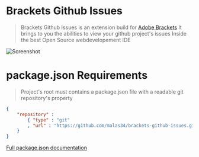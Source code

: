 Brackets Github Issues
====

> Brackets Github Issues is an extension build for [Adobe Brackets](http://brackets.io)
> It brings to you the abilities to view your github project's issues
> Inside the best Open Source webdevelopement IDE

![Screenshot](https://github.com/malas34/brackets-github-issues/blob/master/screenshot.png)

package.json Requirements
====

> Project's root must contains a package.json file with a readable git repository's property

``` JSON
{
    "repository" :
        { "type" : "git"
        , "url" : "https://github.com/malas34/brackets-github-issues.git"
    }
}
```
[Full package.json documentation](https://www.npmjs.org/doc/files/package.json.html)
